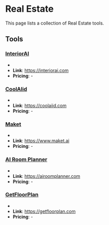 # Real Estate

This page lists a collection of Real Estate tools.

## Tools

### [InteriorAI](https://interiorai.com)
-
- **Link**: https://interiorai.com
- **Pricing**: -

### [CoolAlid](https://coolaiid.com)
-
- **Link**: https://coolaiid.com
- **Pricing**: -

### [Maket](https://www.maket.ai)
-
- **Link**: https://www.maket.ai
- **Pricing**: -

### [AI Room Planner](https://airoomplanner.com)
-
- **Link**: https://airoomplanner.com
- **Pricing**: -

### [GetFloorPlan](https://getfloorplan.com)
-
- **Link**: https://getfloorplan.com
- **Pricing**: -


